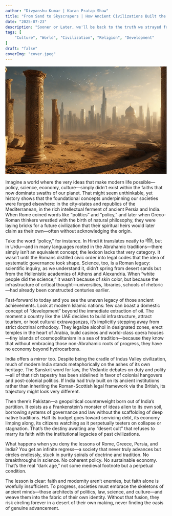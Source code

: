 ```yaml
---
author: "Divyanshu Kumar | Karan Pratap Shaw"
title: "From Sand to Skyscrapers | How Ancient Civilizations Built the Blueprint for Modern Progress"
date: "2025-07-23"
description: "Sooner or Later, we'll be back to the truth we strayed from, staring right at us."
tags: [
    "Culture", "World", "Civilization", "Religion", "Development"
]
draft: "false"
coverImg: "cover.jpeg"
---
```


![Image](cover.jpeg)

Imagine a world where the very ideas that make modern life possible—policy, science, economy, culture—simply didn’t exist within the faiths that now dominate swaths of our planet. That might seem unthinkable, yet history shows that the foundational concepts underpinning our societies were forged elsewhere: in the city-states and republics of the Mediterranean, in the rich intellectual ferment of ancient Persia and India. When Rome coined words like “politics” and “policy,” and later when Greco-Roman thinkers wrestled with the birth of natural philosophy, they were laying bricks for a future civilization that their spiritual heirs would later claim as their own—often without acknowledging the origin.

Take the word “policy,” for instance. In Hindi it translates neatly to नीति, but in Urdu—and in many languages rooted in the Abrahamic traditions—there simply isn’t an equivalent concept; the lexicon lacks that very category. It wasn’t until the Romans distilled civic order into legal codes that the idea of systematic governance took shape. Science, too, is a Roman legacy: scientific inquiry, as we understand it, didn’t spring from desert sands but from the Hellenistic academies of Athens and Alexandria. When “white people did the science,” it wasn’t because of skin color, but because the infrastructure of critical thought—universities, libraries, schools of rhetoric—had already been constructed centuries earlier.

Fast-forward to today and you see the uneven legacy of those ancient achievements. Look at modern Islamic nations: few can boast a domestic concept of “development” beyond the immediate extraction of oil. The moment a country like the UAE decides to build infrastructure, attract tourism, or host cultural extravaganzas, it’s implicitly stepping away from strict doctrinal orthodoxy. They legalize alcohol in designated zones, erect temples in the heart of Arabia, build casinos and world-class opera houses—tiny islands of cosmopolitanism in a sea of tradition—because they know that without embracing those non-Abrahamic roots of progress, they have no economy beyond hydrocarbons.

India offers a mirror too. Despite being the cradle of Indus Valley civilization, much of modern India stands metaphorically on the ashes of its own heritage. The Sanskrit word for law, the Vedantic debates on duty and polity—all of that rich tapestry has been sidelined in favor of colonial hangovers and post-colonial politics. If India had truly built on its ancient institutions rather than inheriting the Roman-Scottish legal framework via the British, its trajectory might look very different.

Then there’s Pakistan—a geopolitical counterweight born out of India’s partition. It exists as a Frankenstein’s monster of ideas alien to its own soil, borrowing systems of governance and law without the scaffolding of deep native traditions. Half its budget goes toward servicing debt, its economy limping along, its citizens watching as it perpetually teeters on collapse or stagnation. That’s the destiny awaiting any “desert cult” that refuses to marry its faith with the institutional legacies of past civilizations.

What happens when you deny the lessons of Rome, Greece, Persia, and India? You get an infinite regress—a society that never truly advances but circles endlessly, stuck in purity spirals of doctrine and tradition. No breakthroughs in science. No coherent policy. No sustainable economy. That’s the real “dark age,” not some medieval footnote but a perpetual condition.

The lesson is clear: faith and modernity aren’t enemies, but faith alone is woefully insufficient. To progress, societies must embrace the skeletons of ancient minds—those architects of politics, law, science, and culture—and weave them into the fabric of their own identity. Without that fusion, they risk circling forever in a desert of their own making, never finding the oasis of genuine advancement.
